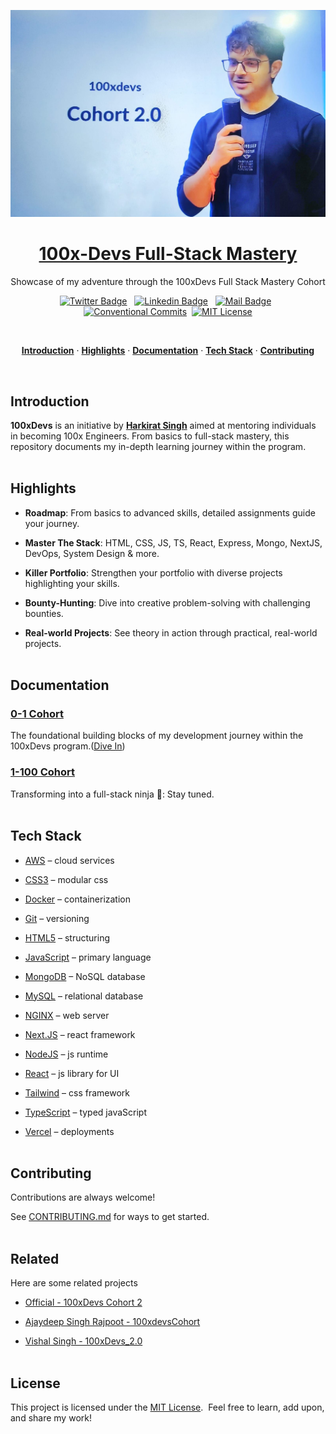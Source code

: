 <a href="https://harkirat.classx.co.in/">
  <p align=center>
    <img width = "600px" alt="Jio Network blocking the view? Network switch reveals the magic!" src="./assets/cohort-2.jpg">
  <p>
  <h1 align="center">100x-Devs Full-Stack Mastery</h1>
</a>

<p align="center">
  Showcase of my adventure through the 100xDevs Full Stack Mastery Cohort
</p>

<div align= "center">

[![Twitter Badge](https://img.shields.io/badge/-@KadlagAkash-1ca0f1?style=flat&labelColor=1ca0f1&logo=twitter&logoColor=white&link=https://twitter.com/KadlagAkash)](https://twitter.com/KadlagAkash) &nbsp; [![Linkedin Badge](https://img.shields.io/badge/-KadlagAkash-0e76a8?style=flat&labelColor=0e76a8&logo=linkedin&logoColor=white)](https://www.linkedin.com/in/kadlagakash/) &nbsp; [![Mail Badge](https://img.shields.io/badge/-akashkadlag14-c0392b?style=flat&labelColor=c0392b&logo=gmail&logoColor=white)](mailto:akashkadlag14@gmail.com) &nbsp; [![Conventional Commits](https://img.shields.io/badge/Conventional%20Commits-1.0.0-%23FE5196?logo=conventionalcommits&logoColor=white)](https://conventionalcommits.org)&nbsp; [![MIT License](https://img.shields.io/badge/License-MIT-green.svg)](https://choosealicense.com/licenses/mit/)

</div>
<br>

<p align="center">
  <a href="#introduction"><strong>Introduction</strong></a> ·
  <a href="#highlights"><strong>Highlights</strong></a> ·
  <a href="#documentation"><strong>Documentation</strong></a> ·
  <a href="#tech-stack"><strong>Tech Stack</strong></a> ·
  <a href="#contributing"><strong>Contributing</strong></a>
</p>
</br>

## Introduction

**100xDevs** is an initiative by **[Harkirat Singh](https://www.youtube.com/@harkirat1)** aimed at mentoring individuals in becoming 100x Engineers. From basics to full-stack mastery, this repository documents my in-depth learning journey within the program.
</br></br>

## Highlights

- **Roadmap**: From basics to advanced skills, detailed assignments guide your journey.

- **Master The Stack**: HTML, CSS, JS, TS, React, Express, Mongo, NextJS, DevOps, System Design & more.

- **Killer Portfolio**: Strengthen your portfolio with diverse projects highlighting your skills.

- **Bounty-Hunting**: Dive into creative problem-solving with challenging bounties.

- **Real-world Projects**: See theory in action through practical, real-world projects.
  </br></br>

## Documentation

### [0-1 Cohort](./0-1/README.md)

The foundational building blocks of my development journey within the 100xDevs program.([Dive In](./0-1/README.md#showcase))

### [1-100 Cohort](./1-100/)

Transforming into a full-stack ninja 🥷: Stay tuned.
</br></br>

## Tech Stack

- [AWS](https://aws.amazon.com/) – cloud services

- [CSS3](https://developer.mozilla.org/en-US/docs/Web/CSS) – modular css

- [Docker](https://www.docker.com/) – containerization

- [Git](https://git-scm.com/) – versioning

- [HTML5](https://developer.mozilla.org/en-US/docs/Web/HTML) – structuring

- [JavaScript](https://developer.mozilla.org/en-US/docs/Web/JavaScript) – primary language

- [MongoDB](https://www.mongodb.com/) – NoSQL database

- [MySQL](https://www.mysql.com/) – relational database

- [NGINX](https://www.nginx.com/) – web server

- [Next.JS](https://nextjs.org/) – react framework

- [NodeJS](https://nodejs.org/) – js runtime

- [React](https://reactjs.org/) – js library for UI

- [Tailwind](https://tailwindcss.com/) – css framework

- [TypeScript](https://www.typescriptlang.org/) – typed javaScript

- [Vercel](https://vercel.com/) – deployments
</br></br>

## Contributing

Contributions are always welcome! 

See [CONTRIBUTING.md](./CONTRIBUTING.md) for ways to get started.
</br></br>


## Related

Here are some related projects

- [Official - 100xDevs Cohort 2](https://github.com/100xdevs-cohort-2/assignments)

- [Ajaydeep Singh Rajpoot - 100xdevsCohort](https://github.com/Ajaydeep123/100xdevsCohort)

- [Vishal Singh - 100xDevs_2.0](https://github.com/vishalsingh2972/100xDevs_2.0)
</br></br>


## License

This project is licensed under the [MIT License](./LICENSE). &nbsp;Feel free to learn, add upon, and share my work!
